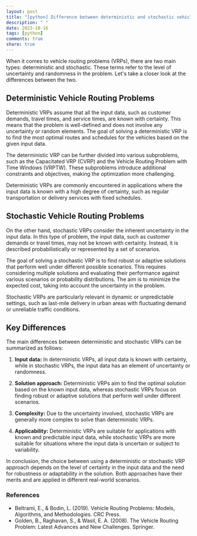 ```yaml
---
layout: post
title: "[python] Difference between deterministic and stochastic vehicle routing problems"
description: " "
date: 2023-10-16
tags: [python]
comments: true
share: true
---
```


When it comes to vehicle routing problems (VRPs), there are two main types: deterministic and stochastic. These terms refer to the level of uncertainty and randomness in the problem. Let's take a closer look at the differences between the two.

## Deterministic Vehicle Routing Problems

Deterministic VRPs assume that all the input data, such as customer demands, travel times, and service times, are known with certainty. This means that the problem is well-defined and does not involve any uncertainty or random elements. The goal of solving a deterministic VRP is to find the most optimal routes and schedules for the vehicles based on the given input data.

The deterministic VRP can be further divided into various subproblems, such as the Capacitated VRP (CVRP) and the Vehicle Routing Problem with Time Windows (VRPTW). These subproblems introduce additional constraints and objectives, making the optimization more challenging.

Deterministic VRPs are commonly encountered in applications where the input data is known with a high degree of certainty, such as regular transportation or delivery services with fixed schedules.

## Stochastic Vehicle Routing Problems

On the other hand, stochastic VRPs consider the inherent uncertainty in the input data. In this type of problem, the input data, such as customer demands or travel times, may not be known with certainty. Instead, it is described probabilistically or represented by a set of scenarios.

The goal of solving a stochastic VRP is to find robust or adaptive solutions that perform well under different possible scenarios. This requires considering multiple solutions and evaluating their performance against various scenarios or probability distributions. The aim is to minimize the expected cost, taking into account the uncertainty in the problem.

Stochastic VRPs are particularly relevant in dynamic or unpredictable settings, such as last-mile delivery in urban areas with fluctuating demand or unreliable traffic conditions.

## Key Differences

The main differences between deterministic and stochastic VRPs can be summarized as follows:

1. **Input data:** In deterministic VRPs, all input data is known with certainty, while in stochastic VRPs, the input data has an element of uncertainty or randomness.

2. **Solution approach:** Deterministic VRPs aim to find the optimal solution based on the known input data, whereas stochastic VRPs focus on finding robust or adaptive solutions that perform well under different scenarios.

3. **Complexity:** Due to the uncertainty involved, stochastic VRPs are generally more complex to solve than deterministic VRPs.

4. **Applicability:** Deterministic VRPs are suitable for applications with known and predictable input data, while stochastic VRPs are more suitable for situations where the input data is uncertain or subject to variability.

In conclusion, the choice between using a deterministic or stochastic VRP approach depends on the level of certainty in the input data and the need for robustness or adaptability in the solution. Both approaches have their merits and are applied in different real-world scenarios.

### References
- Beltrami, E., & Bodin, L. (2019). Vehicle Routing Problems: Models, Algorithms, and Methodologies. CRC Press.
- Golden, B., Raghavan, S., & Wasil, E. A. (2008). The Vehicle Routing Problem: Latest Advances and New Challenges. Springer.
